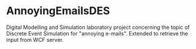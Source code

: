 # AnnoyingEmailsDES
Digital Modelling and Simulation laboratory project concerning the topic of Discrete Event Simulation for "annoying e-mails". Extended to retrieve the input from WCF server.
